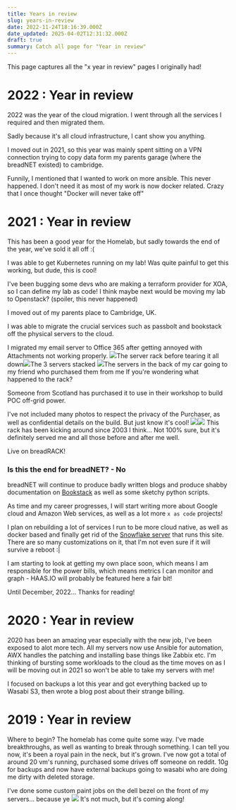 ```yaml
---
title: Years in review
slug: years-in-review
date: 2022-11-24T18:16:39.000Z
date_updated: 2025-04-02T12:31:32.000Z
draft: true
summary: Catch all page for "Year in review"
---
```


This page captures all the "x year in review" pages I originally had!

# 2022 : Year in review

2022 was the year of the cloud migration. I went through all the services I required and then migrated them.

Sadly because it's all cloud infrastructure, I cant show you anything.

I moved out in 2021, so this year was mainly spent sitting on a VPN connection trying to copy data form my parents garage (where the breadNET existed) to cambridge.

Funnily, I mentioned that I wanted to work on more ansible. This never happened. I don't need it as most of my work is now docker related. Crazy that I once thought "Docker will never take off"

# ****20**21** : Year in review****

This has been a good year for the Homelab, but sadly towards the end of the year, we've sold it all off :(

I was able to get Kubernetes running on my lab! Was quite painful to get this working, but dude, this is cool!

I've been bugging some devs who are making a terraform provider for XOA, so I can define my lab as code! I think maybe next would be moving my lab to Openstack? (spoiler, this never happened)

I moved out of my parents place to Cambridge, UK.

I was able to migrate the crucial services such as passbolt and bookstack off the physical servers to the cloud.

I migrated my email server to Office 365 after getting annoyed with Attachments not working properly.
![](__GHOST_URL__/content/images/2021/12/CA5BF65E-F4CB-44A9-A33F-435E86F76F3A.jpeg)The server rack before tearing it all down![](__GHOST_URL__/content/images/2021/12/B2D8FA89-C4DB-4761-BE74-824CA30D94F8_1_105_c.jpeg)The 3 servers stacked ![](__GHOST_URL__/content/images/2021/12/3C0521C3-4D06-4F51-8AE5-75546B0C21AE_1_105_c-1.jpeg)The servers in the back of my car going to my friend who purchased them from me
If you're wondering what happened to the rack?

Someone from Scotland has purchased it to use in their workshop to build POC off-grid power.

I've not included many photos to respect the privacy of the Purchaser, as well as confidential details on the build. But just know it's cool!
![](__GHOST_URL__/content/images/2021/12/053DD6DD-E538-4C12-AF24-4D947CC55A78_1_105_c.jpeg)![](__GHOST_URL__/content/images/2021/12/C74A9311-6295-444A-A3FC-F167C3E6D1C7_1_105_c.jpeg)
This rack has been kicking around since 2003 I think... Not 100% sure, but it's definitely served me and all those before and after me well.

Live on breadRACK!

### Is this the end for breadNET? - No

breadNET will continue to produce badly written blogs and produce shabby documentation on [Bookstack](https://bookstack.breadnet.co.uk) as well as some sketchy python scripts.

As time and my career progresses, I will start writing more about Google cloud and Amazon Web services, as well as a lot more `x as code` projects!

I plan on rebuilding a lot of services I run to be more cloud native, as well as docker based and finally get rid of the [Snowflake server](https://www.sumologic.com/blog/snowflake-configurations-and-devops-automation/#:~:text=In%20DevOps,%20a%20snowflake%20is,the%20snowflake%20system%20by%20hand.) that runs this site. There are so many customizations on it, that I'm not even sure if it will survive a reboot :|

I am starting to look at getting my own place soon, which means I am responsible for the power bills, which means metrics I can monitor and graph - HAAS.IO will probably be featured here a fair bit!

Until December, 2022... Thanks for reading!

# ****20**20** : Year in review****

2020 has been an amazing year especially with the new job, I've been exposed to alot more tech. All my servers now use Ansible for automation, AWX handles the patching and installing base things like Zabbix etc. I'm thinking of bursting some workloads to the cloud as the time moves on as I will be moving out in 2021 so won't be able to take my servers with me!

I focused on backups a lot this year and got everything backed up to Wasabi S3, then wrote a blog post about their strange billing.

# ****2019 : Year in review****

Where to begin? The homelab has come quite some way. I've made breakthroughs, as well as wanting to break through something. I can tell you now, it's been a royal pain in the neck, but it's grown. I've now got a total of around 20 vm's running, purchased some drives off someone on reddit. 10g for backups and now have external backups going to wasabi who are doing me dirty with deleted storage.

I've done some custom paint jobs on the dell bezel on the front of my servers... because ye
![](__GHOST_URL__/content/images/2020/06/https_lh3.googleusercontent.com-K_G-DEwtoaIXff2z51OZfIAAAAAAAAqLgEki2cnIG_PscK3oExlNvzneVTb5rVjoeACLkCGAYYCws0IMG_2407.JPG)
It's not much, but it's coming along!
